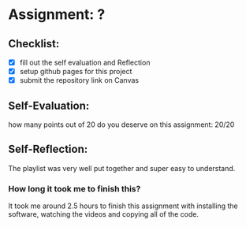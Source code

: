 # Assignment: ?

## Checklist:
- [X] fill out the self evaluation and Reflection
- [X] setup github pages for this project
- [X] submit the repository link on Canvas

## Self-Evaluation:

how many points out of 20 do you deserve on this assignment: 20/20

## Self-Reflection:
The playlist was very well put together and super easy to understand.

### How long it took me to finish this?
It took me around 2.5 hours to finish this assignment with installing the software, watching the videos and copying all of the code. 